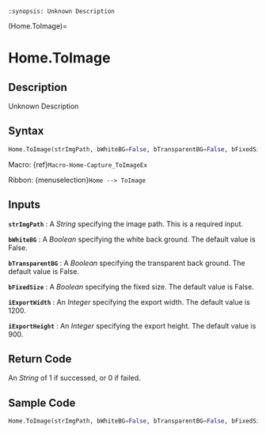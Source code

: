 ```{module} Home.ToImage()
:synopsis: Unknown Description
```

(Home.ToImage)=

# Home.ToImage

## Description

Unknown Description

## Syntax

```python
Home.ToImage(strImgPath, bWhiteBG=False, bTransparentBG=False, bFixedSize=False, iExportWidth=1200, iExportHeight=900)
```

Macro: {ref}`Macro-Home-Capture_ToImageEx`

Ribbon: {menuselection}`Home --> ToImage`

## Inputs

**`strImgPath`**
: A _String_ specifying the image path. This is a required input.

**`bWhiteBG`**
: A _Boolean_ specifying the white back ground. The default value is False.

**`bTransparentBG`**
: A _Boolean_ specifying the transparent back ground. The default value is False.

**`bFixedSize`**
: A _Boolean_ specifying the fixed size. The default value is False.

**`iExportWidth`**
: An _Integer_ specifying the export width. The default value is 1200.

**`iExportHeight`**
: An _Integer_ specifying the export height. The default value is 900.

## Return Code

An _String_ of 1 if successed, or 0 if failed.

## Sample Code

```python
Home.ToImage(strImgPath, bWhiteBG=False, bTransparentBG=False, bFixedSize=False, iExportWidth=1200, iExportHeight=900)
```
